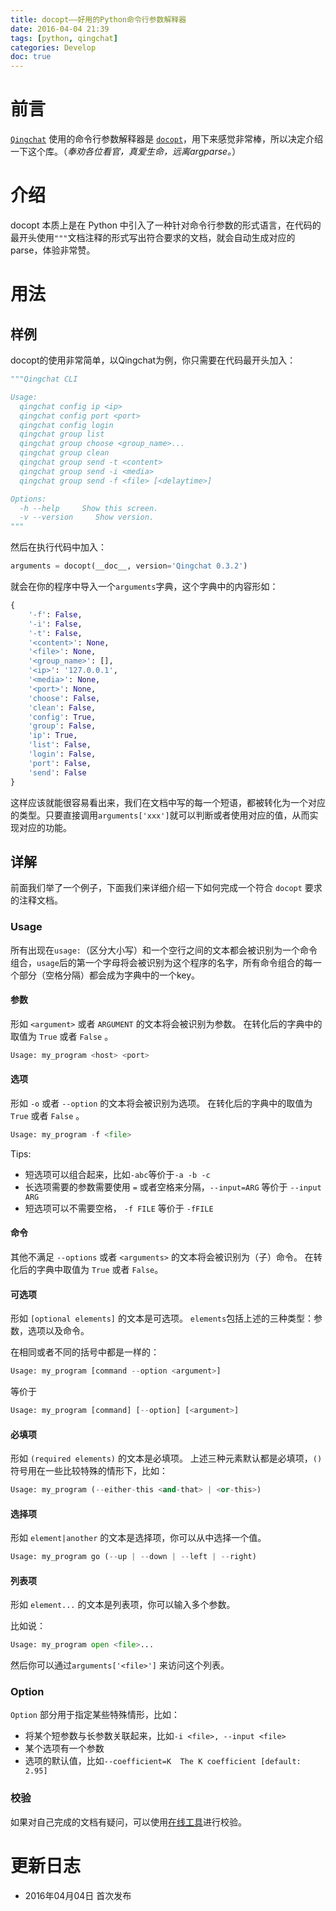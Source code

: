 ```yaml
---
title: docopt——好用的Python命令行参数解释器
date: 2016-04-04 21:39
tags: [python, qingchat]
categories: Develop
doc: true
---
```


# 前言

[`Qingchat`](https://github.com/Xuanwo/qingchat) 使用的命令行参数解释器是 [`docopt`](http://docopt.org/)，用下来感觉非常棒，所以决定介绍一下这个库。（*奉劝各位看官，真爱生命，远离argparse。*）

<!-- more -->

# 介绍
docopt 本质上是在 Python 中引入了一种针对命令行参数的形式语言，在代码的最开头使用`"""`文档注释的形式写出符合要求的文档，就会自动生成对应的parse，体验非常赞。

# 用法

## 样例

docopt的使用非常简单，以Qingchat为例，你只需要在代码最开头加入：

```python
"""Qingchat CLI

Usage:
  qingchat config ip <ip>
  qingchat config port <port>
  qingchat config login
  qingchat group list
  qingchat group choose <group_name>...
  qingchat group clean
  qingchat group send -t <content>
  qingchat group send -i <media>
  qingchat group send -f <file> [<delaytime>]

Options:
  -h --help     Show this screen.
  -v --version     Show version.
"""
```

然后在执行代码中加入：

```python
arguments = docopt(__doc__, version='Qingchat 0.3.2')
```

就会在你的程序中导入一个`arguments`字典，这个字典中的内容形如：

```python
{
    '-f': False,
    '-i': False,
    '-t': False,
    '<content>': None,
    '<file>': None,
    '<group_name>': [],
    '<ip>': '127.0.0.1',
    '<media>': None,
    '<port>': None,
    'choose': False,
    'clean': False,
    'config': True,
    'group': False,
    'ip': True,
    'list': False,
    'login': False,
    'port': False,
    'send': False
}
```

这样应该就能很容易看出来，我们在文档中写的每一个短语，都被转化为一个对应的类型。只要直接调用`arguments['xxx']`就可以判断或者使用对应的值，从而实现对应的功能。

## 详解

前面我们举了一个例子，下面我们来详细介绍一下如何完成一个符合 `docopt` 要求的注释文档。

### Usage

所有出现在`usage:`（区分大小写）和一个空行之间的文本都会被识别为一个命令组合，`usage`后的第一个字母将会被识别为这个程序的名字，所有命令组合的每一个部分（空格分隔）都会成为字典中的一个key。

#### 参数

形如 `<argument>` 或者 `ARGUMENT` 的文本将会被识别为参数。
在转化后的字典中的取值为 `True` 或者 `False` 。


```python
Usage: my_program <host> <port>
```

#### 选项

形如 `-o` 或者 `--option` 的文本将会被识别为选项。
在转化后的字典中的取值为 `True` 或者 `False` 。

```python
Usage: my_program -f <file>
```

Tips:

- 短选项可以组合起来，比如`-abc`等价于`-a -b -c`
- 长选项需要的参数需要使用 `=` 或者空格来分隔，`--input=ARG` 等价于 `--input ARG`
- 短选项可以不需要空格， `-f FILE` 等价于 `-fFILE`

#### 命令

其他不满足 `--options` 或者 `<arguments>` 的文本将会被识别为（子）命令。
在转化后的字典中取值为 `True` 或者 `False`。

#### 可选项

形如 `[optional elements]` 的文本是可选项。
`elements`包括上述的三种类型：参数，选项以及命令。

在相同或者不同的括号中都是一样的：

```python
Usage: my_program [command --option <argument>]
```

等价于

```python
Usage: my_program [command] [--option] [<argument>]
```

#### 必填项

形如 `(required elements)` 的文本是必填项。
上述三种元素默认都是必填项，`()`符号用在一些比较特殊的情形下，比如：

```python
Usage: my_program (--either-this <and-that> | <or-this>)
```

#### 选择项

形如 `element|another` 的文本是选择项，你可以从中选择一个值。

```python
Usage: my_program go (--up | --down | --left | --right)
```

#### 列表项

形如 `element...` 的文本是列表项，你可以输入多个参数。

比如说：

```python
Usage: my_program open <file>...
```

然后你可以通过`arguments['<file>']` 来访问这个列表。

### Option

`Option` 部分用于指定某些特殊情形，比如：

- 将某个短参数与长参数关联起来，比如`-i <file>, --input <file>`
- 某个选项有一个参数
- 选项的默认值，比如`--coefficient=K  The K coefficient [default: 2.95]`

### 校验

如果对自己完成的文档有疑问，可以使用[在线工具](http://try.docopt.org/)进行校验。

# 更新日志

- 2016年04月04日 首次发布
